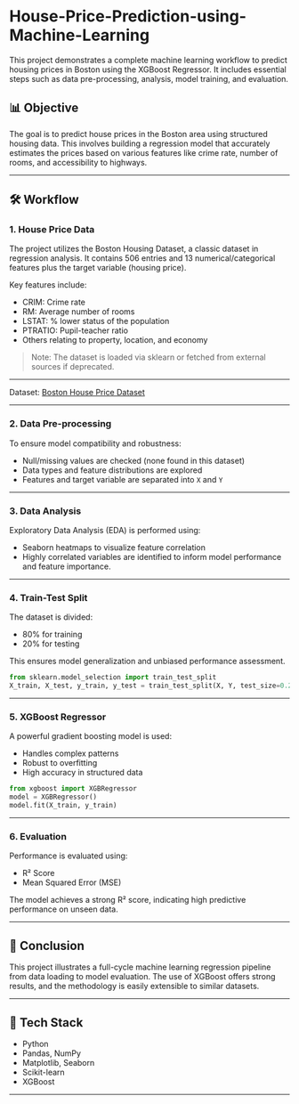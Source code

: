 # House-Price-Prediction-using-Machine-Learning

This project demonstrates a complete machine learning workflow to predict housing prices in Boston using the XGBoost Regressor. It includes essential steps such as data pre-processing, analysis, model training, and evaluation.

## 📊 Objective

The goal is to predict house prices in the Boston area using structured housing data. This involves building a regression model that accurately estimates the prices based on various features like crime rate, number of rooms, and accessibility to highways.

---

## 🛠️ Workflow

### 1. House Price Data

The project utilizes the Boston Housing Dataset, a classic dataset in regression analysis. It contains 506 entries and 13 numerical/categorical features plus the target variable (housing price).

Key features include:

* CRIM: Crime rate
* RM: Average number of rooms
* LSTAT: % lower status of the population
* PTRATIO: Pupil-teacher ratio
* Others relating to property, location, and economy

> Note: The dataset is loaded via sklearn or fetched from external sources if deprecated.

---

Dataset: <a href="https://github.com/Shibaditya00/House-Price-Prediction-using-Machine-Learning/tree/main">Boston House Price Dataset</a>

---

### 2. Data Pre-processing

To ensure model compatibility and robustness:

* Null/missing values are checked (none found in this dataset)
* Data types and feature distributions are explored
* Features and target variable are separated into `X` and `Y`

---

### 3. Data Analysis

Exploratory Data Analysis (EDA) is performed using:

* Seaborn heatmaps to visualize feature correlation
* Highly correlated variables are identified to inform model performance and feature importance.

---

### 4. Train-Test Split

The dataset is divided:

* 80% for training
* 20% for testing

This ensures model generalization and unbiased performance assessment.

```python
from sklearn.model_selection import train_test_split
X_train, X_test, y_train, y_test = train_test_split(X, Y, test_size=0.2, random_state=2)
```

---

### 5. XGBoost Regressor

A powerful gradient boosting model is used:

* Handles complex patterns
* Robust to overfitting
* High accuracy in structured data

```python
from xgboost import XGBRegressor
model = XGBRegressor()
model.fit(X_train, y_train)
```

---

### 6. Evaluation

Performance is evaluated using:

* R² Score
* Mean Squared Error (MSE)

The model achieves a strong R² score, indicating high predictive performance on unseen data.

---

## 📌 Conclusion

This project illustrates a full-cycle machine learning regression pipeline from data loading to model evaluation. The use of XGBoost offers strong results, and the methodology is easily extensible to similar datasets.

---

## 🧰 Tech Stack

* Python
* Pandas, NumPy
* Matplotlib, Seaborn
* Scikit-learn
* XGBoost

---


